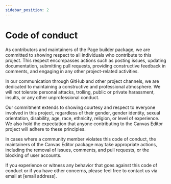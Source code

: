 ```yaml
---
sidebar_position: 2
---
```


# Code of conduct

As contributors and maintainers of the Page builder package, we are committed to showing respect to all individuals who contribute to this project. This respect encompasses actions such as posting issues, updating documentation, submitting pull requests, providing constructive feedback in comments, and engaging in any other project-related activities.

In our communication through GitHub and other project channels, we are dedicated to maintaining a constructive and professional atmosphere. We will not tolerate personal attacks, trolling, public or private harassment, insults, or any other unprofessional conduct.

Our commitment extends to showing courtesy and respect to everyone involved in this project, regardless of their gender, gender identity, sexual orientation, disability, age, race, ethnicity, religion, or level of experience. We also hold the expectation that anyone contributing to the Canvas Editor project will adhere to these principles.

In cases where a community member violates this code of conduct, the maintainers of the Canvas Editor package may take appropriate actions, including the removal of issues, comments, and pull requests, or the blocking of user accounts.

If you experience or witness any behavior that goes against this code of conduct or if you have other concerns, please feel free to contact us via email at [email address].
